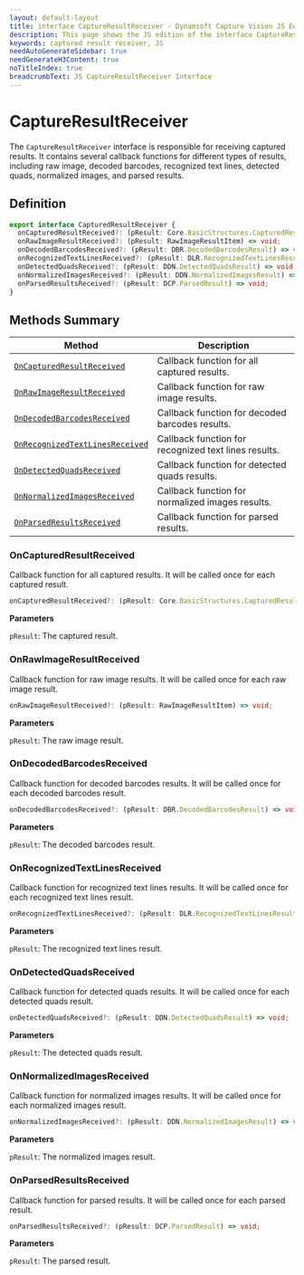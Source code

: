 ```yaml
---
layout: default-layout
title: interface CaptureResultReceiver - Dynamsoft Capture Vision JS Edition API Reference
description: This page shows the JS edition of the interface CaptureResultReceiver in Core Module.
keywords: captured result receiver, JS
needAutoGenerateSidebar: true
needGenerateH3Content: true
noTitleIndex: true
breadcrumbText: JS CaptureResultReceiver Interface
---
```


# CaptureResultReceiver

The `CaptureResultReceiver` interface is responsible for receiving captured results. It contains several callback functions for different types of results, including raw image, decoded barcodes, recognized text lines, detected quads, normalized images, and parsed results.

## Definition

```ts
export interface CapturedResultReceiver {
  onCapturedResultReceived?: (pResult: Core.BasicStructures.CapturedResult) => void;
  onRawImageResultReceived?: (pResult: RawImageResultItem) => void;
  onDecodedBarcodesReceived?: (pResult: DBR.DecodedBarcodesResult) => void;
  onRecognizedTextLinesReceived?: (pResult: DLR.RecognizedTextLinesResult) => void;
  onDetectedQuadsReceived?: (pResult: DDN.DetectedQuadsResult) => void;
  onNormalizedImagesReceived?: (pResult: DDN.NormalizedImagesResult) => void;
  onParsedResultsReceived?: (pResult: DCP.ParsedResult) => void;
} 
```

## Methods Summary

| Method                                                            | Description                                          |
| ----------------------------------------------------------------- | ---------------------------------------------------- |
| [`OnCapturedResultReceived`](#oncapturedresultreceived)           | Callback function for all captured results.          |
| [`OnRawImageResultReceived`](#onrawimageresultreceived)           | Callback function for raw image results.             |
| [`OnDecodedBarcodesReceived`](#ondecodedbarcodesreceived)         | Callback function for decoded barcodes results.      |
| [`OnRecognizedTextLinesReceived`](#onrecognizedtextlinesreceived) | Callback function for recognized text lines results. |
| [`OnDetectedQuadsReceived`](#ondetectedquadsreceived)             | Callback function for detected quads results.        |
| [`OnNormalizedImagesReceived`](#onnormalizedimagesreceived)       | Callback function for normalized images results.     |
| [`OnParsedResultsReceived`](#onparsedresultsreceived)             | Callback function for parsed results.                |

### OnCapturedResultReceived

Callback function for all captured results. It will be called once for each captured result.

```ts
onCapturedResultReceived?: (pResult: Core.BasicStructures.CapturedResult) => void;
```

**Parameters**

`pResult`: The captured result.

### OnRawImageResultReceived

Callback function for raw image results. It will be called once for each raw image result.

```ts
onRawImageResultReceived?: (pResult: RawImageResultItem) => void;
```

**Parameters**

`pResult`: The raw image result.

### OnDecodedBarcodesReceived

Callback function for decoded barcodes results. It will be called once for each decoded barcodes result.

```ts
onDecodedBarcodesReceived?: (pResult: DBR.DecodedBarcodesResult) => void;
```

**Parameters**

`pResult`: The decoded barcodes result.

### OnRecognizedTextLinesReceived

Callback function for recognized text lines results. It will be called once for each recognized text lines result.

```ts
onRecognizedTextLinesReceived?: (pResult: DLR.RecognizedTextLinesResult) => void;
```

**Parameters**

`pResult`: The recognized text lines result.

### OnDetectedQuadsReceived

Callback function for detected quads results. It will be called once for each detected quads result.

```ts
onDetectedQuadsReceived?: (pResult: DDN.DetectedQuadsResult) => void;
```

**Parameters**

`pResult`: The detected quads result.

### OnNormalizedImagesReceived

Callback function for normalized images results. It will be called once for each normalized images result.

```ts
onNormalizedImagesReceived?: (pResult: DDN.NormalizedImagesResult) => void;
```

**Parameters**

`pResult`: The normalized images result.

### OnParsedResultsReceived

Callback function for parsed results. It will be called once for each parsed result.

```ts
onParsedResultsReceived?: (pResult: DCP.ParsedResult) => void;
```

**Parameters**

`pResult`: The parsed result.